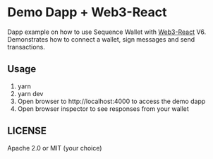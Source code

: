 Demo Dapp + Web3-React
=====================

Dapp example on how to use Sequence Wallet with [Web3-React](https://github.com/Uniswap/web3-react) V6. Demonstrates how to connect a wallet, sign messages and send transactions.


## Usage

1. yarn
2. yarn dev
3. Open browser to http://localhost:4000 to access the demo dapp
4. Open browser inspector to see responses from your wallet


## LICENSE

Apache 2.0 or MIT (your choice)
